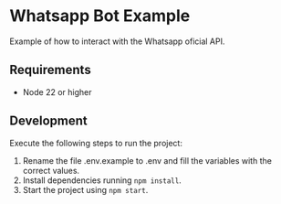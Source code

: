 # Whatsapp Bot Example

Example of how to interact with the Whatsapp oficial API.

## Requirements

* Node 22 or higher

## Development

Execute the following steps to run the project:

1. Rename the file .env.example to .env and fill the variables with the correct values.
2. Install dependencies running `npm install`.
3. Start the project using `npm start`.
